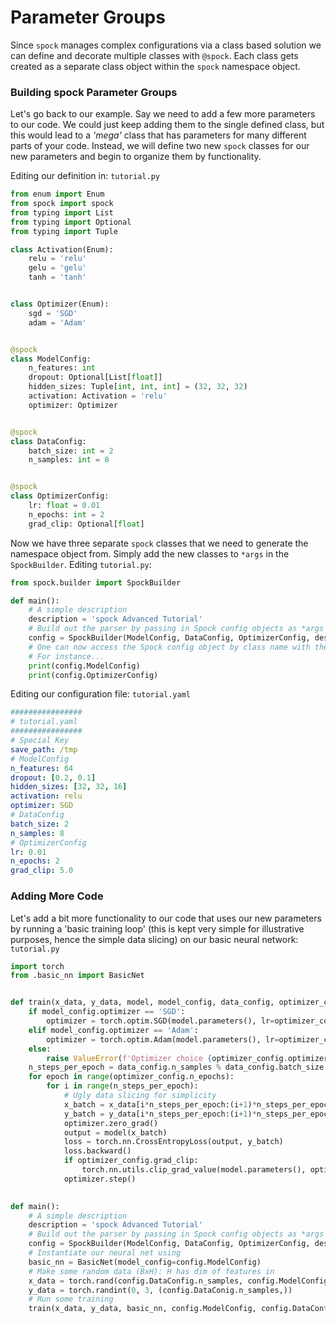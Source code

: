# Parameter Groups

Since `spock` manages complex configurations via a class based solution we can define and decorate multiple classes 
with `@spock`. Each class gets created as a separate class object within the `spock` namespace object.

### Building spock Parameter Groups

Let's go back to our example. Say we need to add a few more parameters to our code. We could just keep adding them to 
the single defined class, but this would lead to a *'mega'* class that has parameters for many different parts of your 
code. Instead, we will define two new `spock` classes for our new parameters and begin to organize them by 
functionality.

Editing our definition in: `tutorial.py`

```python
from enum import Enum
from spock import spock
from typing import List
from typing import Optional
from typing import Tuple

class Activation(Enum):
    relu = 'relu'
    gelu = 'gelu'
    tanh = 'tanh'


class Optimizer(Enum):
    sgd = 'SGD'
    adam = 'Adam'


@spock
class ModelConfig:
    n_features: int
    dropout: Optional[List[float]]
    hidden_sizes: Tuple[int, int, int] = (32, 32, 32)
    activation: Activation = 'relu'
    optimizer: Optimizer


@spock
class DataConfig:
    batch_size: int = 2
    n_samples: int = 8


@spock
class OptimizerConfig:
    lr: float = 0.01
    n_epochs: int = 2
    grad_clip: Optional[float]

```

Now we have three separate `spock` classes that we need to generate the namespace object from. Simply add the new 
classes to `*args` in the `SpockBuilder`. Editing `tutorial.py`:

```python
from spock.builder import SpockBuilder

def main():
    # A simple description
    description = 'spock Advanced Tutorial'
    # Build out the parser by passing in Spock config objects as *args after description
    config = SpockBuilder(ModelConfig, DataConfig, OptimizerConfig, desc=description).generate()
    # One can now access the Spock config object by class name with the returned namespace
    # For instance...
    print(config.ModelConfig)
    print(config.OptimizerConfig)
```

Editing our configuration file: `tutorial.yaml`

```yaml
################
# tutorial.yaml
################
# Special Key
save_path: /tmp
# ModelConfig
n_features: 64
dropout: [0.2, 0.1]
hidden_sizes: [32, 32, 16]
activation: relu
optimizer: SGD
# DataConfig
batch_size: 2
n_samples: 8
# OptimizerConfig
lr: 0.01
n_epochs: 2
grad_clip: 5.0
```

### Adding More Code

Let's add a bit more functionality to our code that uses our new parameters by running a 'basic training loop' (this is 
kept very simple for illustrative purposes, hence the simple data slicing) on our basic neural network: `tutorial.py` 

```python
import torch
from .basic_nn import BasicNet


def train(x_data, y_data, model, model_config, data_config, optimizer_config):
    if model_config.optimizer == 'SGD':
        optimizer = torch.optim.SGD(model.parameters(), lr=optimizer_config.lr)
    elif model_config.optimizer == 'Adam':
        optimizer = torch.optim.Adam(model.parameters(), lr=optimizer_config.lr)
    else:
        raise ValueError(f'Optimizer choice {optimizer_config.optimizer} not available')
    n_steps_per_epoch = data_config.n_samples % data_config.batch_size
    for epoch in range(optimizer_config.n_epochs):
        for i in range(n_steps_per_epoch):
            # Ugly data slicing for simplicity
            x_batch = x_data[i*n_steps_per_epoch:(i+1)*n_steps_per_epoch,]
            y_batch = y_data[i*n_steps_per_epoch:(i+1)*n_steps_per_epoch,]
            optimizer.zero_grad()
            output = model(x_batch)
            loss = torch.nn.CrossEntropyLoss(output, y_batch)
            loss.backward()
            if optimizer_config.grad_clip:
                torch.nn.utils.clip_grad_value(model.parameters(), optimizer_config.grad_clip)
            optimizer.step()
                

def main():
    # A simple description
    description = 'spock Advanced Tutorial'
    # Build out the parser by passing in Spock config objects as *args after description
    config = SpockBuilder(ModelConfig, DataConfig, OptimizerConfig, desc=description).generate()
    # Instantiate our neural net using
    basic_nn = BasicNet(model_config=config.ModelConfig)
    # Make some random data (BxH): H has dim of features in
    x_data = torch.rand(config.DataConfig.n_samples, config.ModelConfig.n_features)
    y_data = torch.randint(0, 3, (config.DataConig.n_samples,))
    # Run some training
    train(x_data, y_data, basic_nn, config.ModelConfig, config.DataConfig, config.OptimizerConfig) 
```